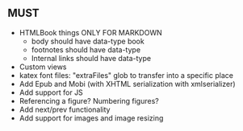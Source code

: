 ## MUST

- HTMLBook things ONLY FOR MARKDOWN
  - body should have data-type book
  - footnotes should have data-type
  - Internal links should have data-type
- Custom views
- katex font files: "extraFiles" glob to transfer into a specific place
- Add Epub and Mobi (with XHTML serialization with xmlserializer)
- Add support for JS
- Referencing a figure? Numbering figures?
- Add next/prev functionality
- Add support for images and image resizing

